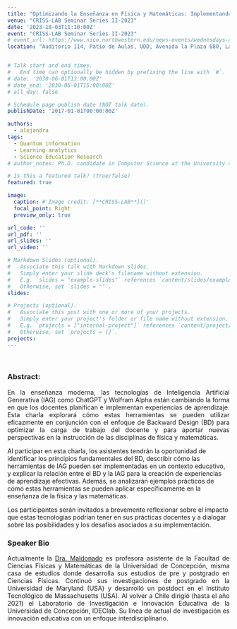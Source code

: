 ```yaml
---
title: "Optimizando la Enseñanza en Física y Matemáticas: Implementando Backward Design con Herramientas de Inteligencia Artificial Generativa [Charla Presencial]"
venue: "CRISS-LAB Seminar Series II-2023"
date: '2023-10-03T11:10:00Z'
event: "CRISS-LAB Seminar Series II-2023"
# event_url: https://www.nico.northwestern.edu/news-events/wednesdays-at-nico/speakers-2021.html
location: "Auditorio 114, Patio de Aulas, UDD, Avenida la Plaza 680, Las Condes, Chile."


# Talk start and end times.
#   End time can optionally be hidden by prefixing the line with `#`.
# date: '2030-06-01T13:00:00Z'
# date_end: '2030-06-01T15:00:00Z'
# all_day: false

# Schedule page publish date (NOT talk date).
publishDate: '2017-01-01T00:00:00Z'

authors: 
  - alejandra
tags: 
  - Quantum information
  - Learning analytics
  - Science Education Research
# author_notes: Ph.D. candidate in Computer Science at the University of Toulouse.

# Is this a featured talk? (true/false)
featured: true

image:
  caption: #'Image credit: [**CRISS-LAB**]()'
  focal_point: Right
  preview_only: true

url_code: ''
url_pdf: ''
url_slides: ''
url_video: ''

# Markdown Slides (optional).
#   Associate this talk with Markdown slides.
#   Simply enter your slide deck's filename without extension.
#   E.g. `slides = "example-slides"` references `content/slides/example-slides.md`.
#   Otherwise, set `slides = ""`.
slides:

# Projects (optional).
#   Associate this post with one or more of your projects.
#   Simply enter your project's folder or file name without extension.
#   E.g. `projects = ["internal-project"]` references `content/project/deep-learning/index.md`.
#   Otherwise, set `projects = []`.
projects:
---
```


<head>
<script src="https://cdn.jsdelivr.net/npm/add-to-calendar-button@2" async defer></script>

</head>

<div>
<add-to-calendar-button
  name="Optimizando la Enseñanza en Física y Matemáticas: Implementando Backward Design con Herramientas de Inteligencia Artificial Generativa. Por Alejandra Maldonado, Ph.D. (Presencial)"
  description="Zoom link: https://udd.zoom.us/j/82674667828?pwd=amlmNlk3R0hPZzlFOTRYY2tZRW9Gdz09"
  startDate="2023-09-29"
  endDate="2023-09-29"
  startTime="11:10"
  endTime="12:30"
  location="Auditorio 114 Patio de Aulas, San Carlos de Apoquindo."
  options="['Apple','Google','iCal','Microsoft365','Outlook.com','Yahoo']"
  timeZone="America/Santiago"
  trigger="click"
  inline
  listStyle="modal"
  iCalFileName="Reminder-Event"
  >
</add-to-calendar-button>
</div>
<br>



### Abstract:
<div>
<p align="justify"> En la enseñanza moderna, las tecnologías de Inteligencia Artificial Generativa (IAG) como ChatGPT y Wolfram Alpha están cambiando la forma en que los docentes planifican e implementan experiencias de aprendizaje. Esta charla explorará cómo estas herramientas se pueden utilizar eficazmente en conjunción con el enfoque de Backward Design (BD) para optimizar la carga de trabajo del docente y para aportar nuevas perspectivas en la instrucción de las disciplinas de física y matemáticas.

Al participar en esta charla, los asistentes tendrán la oportunidad de identificar los principios fundamentales del BD, describir cómo las herramientas de IAG pueden ser implementadas en un contexto educativo, y explicar la relación entre el BD y la IAG para la creación de experiencias de aprendizaje efectivas. Además, se analizarán ejemplos prácticos de cómo estas herramientas se pueden aplicar específicamente en la enseñanza de la física y las matemáticas.

Los participantes serán invitados a brevemente reflexionar sobre el impacto que estas tecnologías podrían tener en sus prácticas docentes y a dialogar sobre las posibilidades y los desafíos asociados a su implementación.</p>

### Speaker Bio
<p align="justify"> Actualmente la <a href="https://fisica.udec.cl/es/alejandra-maldonado/" target="_blank">Dra. Maldonado</a> es profesora asistente de la Facultad de Ciencias Físicas y Matemáticas de la Universidad de Concepción, misma casa de estudios donde desarrolla sus estudios de pre y postgrado en Ciencias Físicas. Continuó sus investigaciones de postgrado en la Universidad de Maryland (USA) y desarrolló un postdoct en el Instituto Tecnológico de Massachusetts (USA).
Al volver a Chile dirigió (hasta el año 2021) el Laboratorio de Investigación e Innovación Educativa de la Universidad de Concepción, IDEClab.   Su línea de actual de investigación es innovación educativa con un enfoque interdisciplinario. </p>
</div>